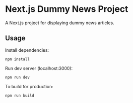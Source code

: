 # Next.js Dummy News Project
A Next.js project for displaying dummy news articles.

## Usage
Install dependencies:
```
npm install
```
Run dev server (localhost:3000):
```
npm run dev
```
To build for production:
```
npm run build
```
